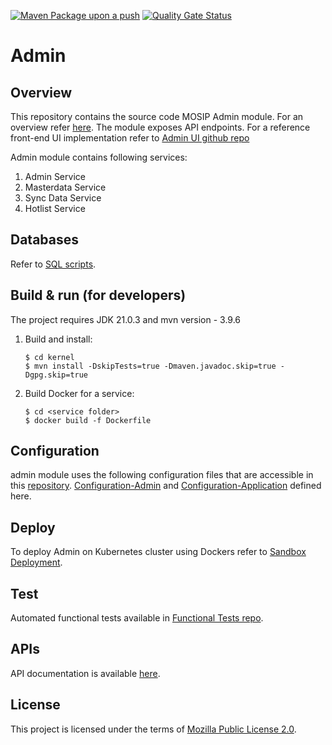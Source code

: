 [![Maven Package upon a push](https://github.com/mosip/admin-services/actions/workflows/push_trigger.yml/badge.svg?branch=develop)](https://github.com/mosip/admin-services/actions/workflows/push_trigger.yml)
[![Quality Gate Status](https://sonarcloud.io/api/project_badges/measure?project=mosip_admin-services&id=mosip_admin-services&metric=alert_status)](https://sonarcloud.io/dashboard?id=mosip_admin-services)


# Admin

## Overview
This repository contains the source code MOSIP Admin module. For an overview refer [here](https://docs.mosip.io/1.2.0/modules/administration). The module exposes API endpoints. For a reference front-end UI implementation refer to [Admin UI github repo](https://github.com/mosip/admin-ui/)

Admin module contains following services:
1. Admin Service
2. Masterdata Service
3. Sync Data Service
4. Hotlist Service

## Databases
Refer to [SQL scripts](db_scripts).

## Build & run (for developers)
The project requires JDK 21.0.3
and mvn version - 3.9.6
1. Build and install:
    ```
    $ cd kernel
    $ mvn install -DskipTests=true -Dmaven.javadoc.skip=true -Dgpg.skip=true
    ```

2. Build Docker for a service:
    ```
    $ cd <service folder>
    $ docker build -f Dockerfile
    ```

## Configuration
admin module uses the following configuration files that are accessible in this [repository](https://github.com/mosip/mosip-config/tree/master).
[Configuration-Admin](https://github.com/mosip/mosip-config/blob/master/admin-default.properties) and
[Configuration-Application](https://github.com/mosip/mosip-config/blob/master/application-default.properties) defined here.

## Deploy
To deploy Admin on Kubernetes cluster using Dockers refer to [Sandbox Deployment](https://docs.mosip.io/1.2.0/deploymentnew/v3-installation).

## Test
Automated functional tests available in [Functional Tests repo](api-test).

## APIs
API documentation is available [here](https://mosip.github.io/documentation/1.2.0/1.2.0.html).

## License
This project is licensed under the terms of [Mozilla Public License 2.0](LICENSE).
